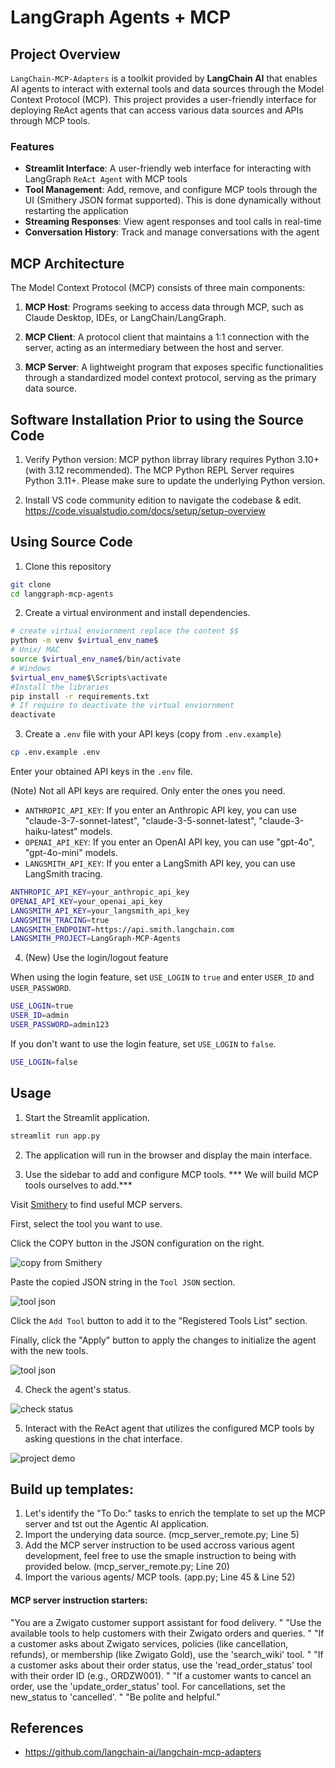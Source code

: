 # LangGraph Agents + MCP


## Project Overview


`LangChain-MCP-Adapters` is a toolkit provided by **LangChain AI** that enables AI agents to interact with external tools and data sources through the Model Context Protocol (MCP). This project provides a user-friendly interface for deploying ReAct agents that can access various data sources and APIs through MCP tools.

### Features

- **Streamlit Interface**: A user-friendly web interface for interacting with LangGraph `ReAct Agent` with MCP tools
- **Tool Management**: Add, remove, and configure MCP tools through the UI (Smithery JSON format supported). This is done dynamically without restarting the application
- **Streaming Responses**: View agent responses and tool calls in real-time
- **Conversation History**: Track and manage conversations with the agent

## MCP Architecture

The Model Context Protocol (MCP) consists of three main components:

1. **MCP Host**: Programs seeking to access data through MCP, such as Claude Desktop, IDEs, or LangChain/LangGraph.

2. **MCP Client**: A protocol client that maintains a 1:1 connection with the server, acting as an intermediary between the host and server.

3. **MCP Server**: A lightweight program that exposes specific functionalities through a standardized model context protocol, serving as the primary data source.


## Software Installation Prior to using the Source Code

1. Verify Python version: MCP python librray library requires Python 3.10+ (with 3.12 recommended). The MCP Python REPL Server requires Python 3.11+. Please make sure to update the underlying Python version.

2. Install VS code community edition to navigate the codebase & edit.
https://code.visualstudio.com/docs/setup/setup-overview


## Using Source Code

1. Clone this repository

```bash
git clone 
cd langgraph-mcp-agents
```

2. Create a virtual environment and install dependencies.

```bash
# create virtual enviornment replace the content $$
python -m venv $virtual_env_name$
# Unix/ MAC
source $virtual_env_name$/bin/activate
# Windows
$virtual_env_name$\Scripts\activate
#Install the libraries
pip install -r requirements.txt
# If require to deactivate the virtual enviornment
deactivate
```

3. Create a `.env` file with your API keys (copy from `.env.example`)

```bash
cp .env.example .env
```

Enter your obtained API keys in the `.env` file.

(Note) Not all API keys are required. Only enter the ones you need.
- `ANTHROPIC_API_KEY`: If you enter an Anthropic API key, you can use "claude-3-7-sonnet-latest", "claude-3-5-sonnet-latest", "claude-3-haiku-latest" models.
- `OPENAI_API_KEY`: If you enter an OpenAI API key, you can use "gpt-4o", "gpt-4o-mini" models.
- `LANGSMITH_API_KEY`: If you enter a LangSmith API key, you can use LangSmith tracing.
```bash
ANTHROPIC_API_KEY=your_anthropic_api_key
OPENAI_API_KEY=your_openai_api_key
LANGSMITH_API_KEY=your_langsmith_api_key
LANGSMITH_TRACING=true
LANGSMITH_ENDPOINT=https://api.smith.langchain.com
LANGSMITH_PROJECT=LangGraph-MCP-Agents
```

4. (New) Use the login/logout feature

When using the login feature, set `USE_LOGIN` to `true` and enter `USER_ID` and `USER_PASSWORD`.

```bash
USE_LOGIN=true
USER_ID=admin
USER_PASSWORD=admin123
```

If you don't want to use the login feature, set `USE_LOGIN` to `false`.

```bash
USE_LOGIN=false
```

## Usage

1. Start the Streamlit application.

```bash
streamlit run app.py
```

2. The application will run in the browser and display the main interface.

3. Use the sidebar to add and configure MCP tools. *** We will build MCP tools ourselves to add.***

Visit [Smithery](https://smithery.ai/) to find useful MCP servers.

First, select the tool you want to use.

Click the COPY button in the JSON configuration on the right.

![copy from Smithery](./assets/smithery-copy-json.png)

Paste the copied JSON string in the `Tool JSON` section.

<img src="./assets/add-tools.png" alt="tool json" style="width: auto; height: auto;">

Click the `Add Tool` button to add it to the "Registered Tools List" section.

Finally, click the "Apply" button to apply the changes to initialize the agent with the new tools.

<img src="./assets/apply-tool-configuration.png" alt="tool json" style="width: auto; height: auto;">

4. Check the agent's status.

![check status](./assets/check-status.png)

5. Interact with the ReAct agent that utilizes the configured MCP tools by asking questions in the chat interface.

![project demo](./assets/project-demo.png)



## Build up templates:

1. Let's identify the "To Do:" tasks to enrich the template to set up the MCP server and tst out the Agentic AI application.
2. Import the underying data source. (mcp_server_remote.py; Line 5)
3. Add the MCP server instruction to be used accross various agent development, feel free to use the smaple instruction to being with provided below. (mcp_server_remote.py; Line 20)
4. Import the various agents/ MCP tools. (app.py; Line 45 & Line 52)

#### MCP server instruction starters:

"You are a Zwigato customer support assistant for food delivery. "
"Use the available tools to help customers with their Zwigato orders and queries. "
"If a customer asks about Zwigato services, policies (like cancellation, refunds), or membership (like Zwigato Gold), use the 'search_wiki' tool. "
"If a customer asks about their order status, use the 'read_order_status' tool with their order ID (e.g., ORDZW001). "
"If a customer wants to cancel an order, use the 'update_order_status' tool. For cancellations, set the new_status to 'cancelled'. "
"Be polite and helpful."

## References

- https://github.com/langchain-ai/langchain-mcp-adapters